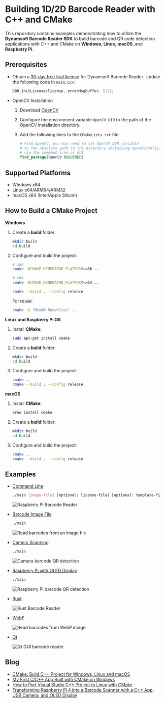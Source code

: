 # Building 1D/2D Barcode Reader with C++ and CMake
This repository contains examples demonstrating how to utilize the **Dynamsoft Barcode Reader SDK** to build barcode and QR code detection applications with C++ and CMake on **Windows**, **Linux**, **macOS**, and **Raspberry Pi**.

## Prerequisites
- Obtain a [30-day free trial license](https://www.dynamsoft.com/customer/license/trialLicense/?product=dcv&package=cross-platform) for Dynamsoft Barcode Reader. Update the following code in `main.cxx`:

    ```cpp
    DBR_InitLicense(license, errorMsgBuffer, 512);
    ```

- OpenCV Installation
    1. Download [OpenCV](https://opencv.org/releases/)
    2. Configure the environment variable `OpenCV_DIR` to the path of the OpenCV installation directory.
    3. Add the following lines to the `CMakeLists.txt` file:
    
        ```cmake
        # Find OpenCV, you may need to set OpenCV_DIR variable
        # to the absolute path to the directory containing OpenCVConfig.cmake file
        # via the command line or GUI
        find_package(OpenCV REQUIRED)
        ```

## Supported Platforms
- Windows x64
- Linux x64/ARM64/ARM32
- macOS x64 (Intel/Apple Silicon)

## How to Build a CMake Project

**Windows**

1. Create a **build** folder:
    
    ```bash
    mkdir build
    cd build
    ```

2. Configure and build the project:
    
    ```bash
    # x86
    cmake -DCMAKE_GENERATOR_PLATFORM=x86 ..

    # x64
    cmake -DCMAKE_GENERATOR_PLATFORM=x64 ..
    
    cmake --build . --config release
    ```

    For `MinGW`:
    
    ```bash
    cmake -G "MinGW Makefiles" ..
    ```

**Linux and Raspberry Pi OS**

1. Install **CMake**:
    
    ```bash
    sudo apt-get install cmake
    ```

2. Create a **build** folder:
    
    ```bash
    mkdir build
    cd build
    ```

3. Configure and build the project:
    ```bash
    cmake ..
    cmake --build . --config release 
    ```

**macOS**
 
1. Install **CMake**:
    
    ```bash
    brew install cmake
    ```

2. Create a **build** folder:

    ```bash
    mkdir build
    cd build
    ```

3. Configure and build the project:

    ```bash
    cmake ..
    cmake --build . --config release 
    ```

## Examples
- [Command Line](./examples/9.x/command_line)
    
    ```bash
    ./main [image-file] [optional: license-file] [optional: template-file]
    ```
        
    ![Raspberry Pi Barcode Reader](https://www.dynamsoft.com/codepool/img/2016/03/rpi_dbr_result.png)

- [Barcode Image File](./examples/9.x/opencv_file)
    
    ```bash
    ./main 
    ```
    
    ![Read barcodes from an image file](https://www.dynamsoft.com/codepool/img/2024/05/cpp-barcode-reader-opencv.jpg)


- [Camera Scanning](./examples/9.x/opencv_camera)
    
    ```bash
    ./main
    ```
    
    ![Camera barcode QR detection](https://www.dynamsoft.com/codepool/img/2024/05/cpp-barcode-scanner-opencv.jpg)

- [Raspberry Pi with OLED Display](./examples/9.x/raspberry_pi_oled)
    
    ```bash
    ./main
    ```
    
    ![Raspberry Pi barcode QR detection](https://www.dynamsoft.com/codepool/img/2020/06/raspberry-pi-barcode-qr.png)

- [Rust](./examples/9.x/rust/)

    ![Rust Barcode Reader](https://www.dynamsoft.com/codepool/img/2024/06/rust-command-line-barcode-reader.jpg)

- [WebP](./examples/9.x/webp/)

    ![Read barcodes from WebP image](https://www.dynamsoft.com/codepool/img/2024/06/cpp-decode-webp-barcode-qr-code.jpg)

- [Qt](./examples/9.x/qt/)

    ![Qt GUI barcode reader](https://www.dynamsoft.com/codepool/img/2021/08/barcode-scanner-webcam-qcamera.png)

## Blog
- [CMake: Build C++ Project for Windows, Linux and macOS](https://www.dynamsoft.com/codepool/cmake-cc-windows-linux-macos.html)
- [My First C/C++ App Built with CMake on Windows](https://www.dynamsoft.com/codepool/cc-barcode-app-cmake-windows.html)
- [How to Port Visual Studio C++ Project to Linux with CMake](https://www.dynamsoft.com/codepool/port-visual-studio-cpp-linux-cmake.html)
- [Transforming Raspberry Pi 4 into a Barcode Scanner with a C++ App, USB Camera, and OLED Display](https://www.dynamsoft.com/codepool/raspberry-pi-cpp-barcode-reader.html)
